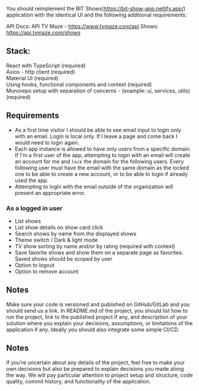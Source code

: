 You should reimplement the BIT Shows(https://bit-show-app.netlify.app/) application with the identical UI and the following additional requirements: 

API Docs: 
API TV Maze - https://www.tvmaze.com/api
Shows: https://api.tvmaze.com/shows

## Stack:
React with TypeScript (required)  
Axios - http client (required)  
Material UI (required)  
Using hooks, functional components and context (required)  
Monorepo setup with separation of concerns - (example: ui, services, utils) (required)  
## Requirements  
- As a first time visitor I should be able to see email input to login only with an email. Login is local only. If I leave a page and come back I would need to login again.  
- Each app instance is allowed to have only users from a specific domain. If I'm a first user of the app, attempting to login with an email will create an account for me and `lock` the domain for the following users. Every following user must have the email with the same domain as the locked one to be able to create a new account, or to be able to login if already used the app.  
- Attempting to login with the email outside of the organization will present an appropriate error.  
### As a logged in user   
- List shows  
- List show details on show card click   
- Search shows by name from the displayed shows   
- Theme switch / Dark & light mode   
- TV show sorting by name and/or by rating (required with context)  
- Save favorite shows and show them on a separate page as favorites. Saved shows should be scoped by user
- Option to logout  
- Option to remove account

## Notes
Make sure your code is versioned and published on GitHub/GitLab and you should send us a link. In README.md of the project, you should list how to run the project, link to the published project if any, and description of your solution where you explain your decisions, assumptions, or limitations of the application if any. Ideally you should also integrate some simple CI/CD.

## Notes
If you’re uncertain about any details of the project, feel free to make your own decisions but also be prepared to explain decisions you made along the way. We will pay particular attention to project setup and structure, code quality, commit history, and functionality of the application.
